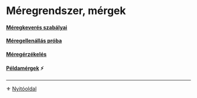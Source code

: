 # Méregrendszer, mérgek

#### [Méregkeverés szabályai](141_meregkeveres_szabalyai.md)

#### [Méregellenállás próba](142_meregellenallas.md)

#### [Méregérzékelés](143_meregerzekeles.md)

#### [Példamérgek](144_peldamergek.md) ⚡

---

⚜️ [Nyitóoldal](start.md#14-m%C3%A9regrendszer-m%C3%A9rgek)
